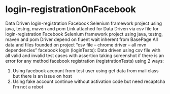 # login-registrationOnFacebook
Data Driven login-registration Facebook Selenium framework project using java, testng, maven and pom 
Link attached for Data Driven via csv file for login-registration Facebook Selenium framework project using java, testng, maven and pom
Driver depend on fluent wait inherent from BasePage
All data and files founded on project “csv file – chrome driver – all mvn dependencies”
facebook login (loginTests):
Data driven using csv file with all valid and invalid test cases with assertion taking screenshot if there is an error for any method
facebook registration (registrationTests) using 2 ways:
1.	Using facebook account from test user using get data from mail class but there is an issue on host 
2.	Using fake account continue without activation code but need recaptcha I’m not a robot 

